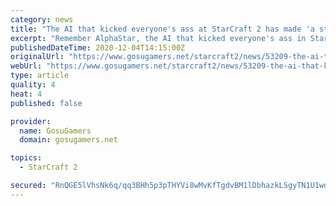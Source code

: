 ```yaml
---
category: news
title: "The AI that kicked everyone's ass at StarCraft 2 has made 'a stunning advance' in protein folding"
excerpt: "Remember AlphaStar, the AI that kicked everyone's ass in StarCraft 2? That was cool. But it turns out that DeepMind, the Google-owned company that created it, had higher aspirations that just being really good at an RTS. As reported by The Guardian ..."
publishedDateTime: 2020-12-04T14:15:00Z
originalUrl: "https://www.gosugamers.net/starcraft2/news/53209-the-ai-that-kicked-everyone-s-ass-at-starcraft-2-has-made-a-stunning-advance-in-protein-folding"
webUrl: "https://www.gosugamers.net/starcraft2/news/53209-the-ai-that-kicked-everyone-s-ass-at-starcraft-2-has-made-a-stunning-advance-in-protein-folding"
type: article
quality: 4
heat: 4
published: false

provider:
  name: GosuGamers
  domain: gosugamers.net

topics:
  - StarCraft 2

secured: "RnQGE5lVhsNk6q/qq3BHh5p3pTHYVi8wMvKfTgdvBM1lDbhazkLSgyTN1U1wd+IS6++JnmYQ722Lm/OISH/yFDT1UiUXk3CLLcSJCsWLJn8kxK7n2D+7X/0UyH6kmX2s13FE774pTOsmrEl0u64z/29hcqRBP7s4uVjOICQm6vZxOAnTwd2mOzbRgDBNAImiad2y7nBvhPCCE8QW7akiIMbORZoueyt2huOwwz5qRJp9hZdRYzaMURA8puQ7M9dF8+Z/n2dFqzn1YnakJIbkgBB4eK/yujLnOeyTp3o8R/kobaE5EisxpiobwnAHGuqu9K9GtpSzx+uXomwWuu+Gyxz/2znuzelO0m4aVyPm1cc=;8X9dqcFFEIC9AT1DICWEaQ=="
---
```


